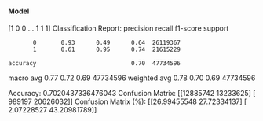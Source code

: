 #### Model
[1 0 0 ... 1 1 1]
Classification Report:
              precision    recall  f1-score   support

           0       0.93      0.49      0.64  26119367
           1       0.61      0.95      0.74  21615229

    accuracy                           0.70  47734596
   macro avg       0.77      0.72      0.69  47734596
weighted avg       0.78      0.70      0.69  47734596

Accuracy: 0.7020437336476043
Confusion Matrix:
[[12885742 13233625]
 [  989197 20626032]]
Confusion Matrix (%):
[[26.99455548 27.72334137]
 [ 2.07228527 43.20981789]]
